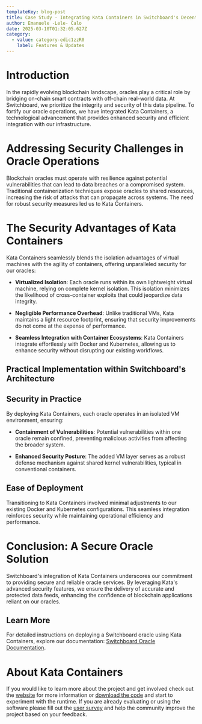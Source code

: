 ```yaml
---
templateKey: blog-post
title: Case Study - Integrating Kata Containers in Switchboard's Decentralized Oracle Infrastructure
author: Emanuele -Lele- Calo
date: 2025-03-10T01:32:05.627Z
category:
  - value: category-edic1zzR0
    label: Features & Updates
---
```


# Introduction

In the rapidly evolving blockchain landscape, oracles play a critical role by bridging on-chain smart contracts with off-chain real-world data. At Switchboard, we prioritize the integrity and security of this data pipeline. To fortify our oracle operations, we have integrated Kata Containers, a technological advancement that provides enhanced security and efficient integration with our infrastructure.

# Addressing Security Challenges in Oracle Operations

Blockchain oracles must operate with resilience against potential vulnerabilities that can lead to data breaches or a compromised system. Traditional containerization techniques expose oracles to shared resources, increasing the risk of attacks that can propagate across systems. The need for robust security measures led us to Kata Containers.

# The Security Advantages of Kata Containers

Kata Containers seamlessly blends the isolation advantages of virtual machines with the agility of containers, offering unparalleled security for our oracles:

- **Virtualized Isolation**: Each oracle runs within its own lightweight virtual machine, relying on complete kernel isolation. This isolation minimizes the likelihood of cross-container exploits that could jeopardize data integrity.

- **Negligible Performance Overhead**: Unlike traditional VMs, Kata maintains a light resource footprint, ensuring that security improvements do not come at the expense of performance.

- **Seamless Integration with Container Ecosystems**: Kata Containers integrate effortlessly with Docker and Kubernetes, allowing us to enhance security without disrupting our existing workflows.

## Practical Implementation within Switchboard's Architecture

## Security in Practice

By deploying Kata Containers, each oracle operates in an isolated VM environment, ensuring:

- **Containment of Vulnerabilities**: Potential vulnerabilities within one oracle remain confined, preventing malicious activities from affecting the broader system.

- **Enhanced Security Posture**: The added VM layer serves as a robust defense mechanism against shared kernel vulnerabilities, typical in conventional containers.

## Ease of Deployment

Transitioning to Kata Containers involved minimal adjustments to our existing Docker and Kubernetes configurations. This seamless integration reinforces security while maintaining operational efficiency and performance.

# Conclusion: A Secure Oracle Solution

Switchboard's integration of Kata Containers underscores our commitment to providing secure and reliable oracle services. By leveraging Kata's advanced security features, we ensure the delivery of accurate and protected data feeds, enhancing the confidence of blockchain applications reliant on our oracles.

## Learn More

For detailed instructions on deploying a Switchboard oracle using Kata Containers, explore our documentation: [Switchboard Oracle Documentation](https://docs.switchboard.xyz/switchboard-protocol/running-a-switchboard-oracle).

# About Kata Containers
If you would like to learn more about the project and get involved check out the [website](https://www.katacontainers.io) for more information or [download the code](https://github.com/kata-containers) and start to experiment with the runtime. If you are already evaluating or using the software please fill out the [user survey](https://openinfrafoundation.formstack.com/forms/kata_containers_user_survey) and help the community improve the project based on your feedback.
